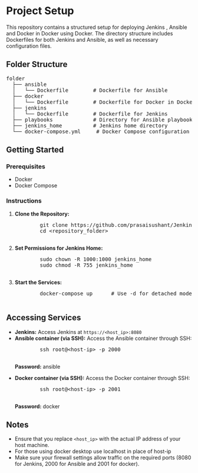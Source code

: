 <h1>Project Setup</h1>

<p>This repository contains a structured setup for deploying Jenkins , Ansible and Docker in Docker using Docker. The directory structure includes Dockerfiles for both Jenkins and Ansible, as well as necessary configuration files.</p>

<h2>Folder Structure</h2>
<pre>
folder
  ├── ansible
  │   └── Dockerfile        # Dockerfile for Ansible
  ├── docker
  │   └── Dockerfile        # Dockerfile for Docker in Docker 
  ├── jenkins
  │   └── Dockerfile        # Dockerfile for Jenkins
  ├── playbooks             # Directory for Ansible playbooks
  ├── jenkins_home          # Jenkins home directory
  └── docker-compose.yml     # Docker Compose configuration
</pre>

<h2>Getting Started</h2>

<h3>Prerequisites</h3>
<ul>
    <li>Docker</li>
    <li>Docker Compose</li>
</ul>

<h3>Instructions</h3>
<ol>
    <li><strong>Clone the Repository:</strong>
        <pre>
        git clone https://github.com/prasaisushant/Jenkins_ansible_docker_compose.git
        cd &lt;repository_folder&gt;
        </pre>
    </li>
    <li><strong>Set Permissions for Jenkins Home:</strong>
        <pre>
        sudo chown -R 1000:1000 jenkins_home
        sudo chmod -R 755 jenkins_home
        </pre>
    </li>
    <li><strong>Start the Services:</strong>
        <pre>
        docker-compose up      # Use -d for detached mode
        </pre>
    </li>
</ol>

<h2>Accessing Services</h2>
<ul>
    <li><strong>Jenkins:</strong> Access Jenkins at <code>https://&lt;host_ip&gt;:8080</code></li>
    <li><strong>Ansible container (via SSH):</strong> Access the Ansible container through SSH:
        <pre>
        ssh root@&lt;host-ip&gt; -p 2000
        </pre>
        <p><strong>Password:</strong> ansible</p>
    </li>
    <li><strong>Docker container (via SSH):</strong> Access the Docker container through SSH:
        <pre>
        ssh root@&lt;host-ip&gt; -p 2001
        </pre>
        <p><strong>Password:</strong> docker</p>
    </li>
</ul>
</ul>

<h2>Notes</h2>
<ul>
    <li>Ensure that you replace <code>&lt;host_ip&gt;</code> with the actual IP address of your host machine.</li>
    <li> For those using docker desktop use localhost in place of host-ip</li>
    <li>Make sure your firewall settings allow traffic on the required ports (8080 for Jenkins, 2000 for Ansible and 2001 for docker).</li>
</ul>
